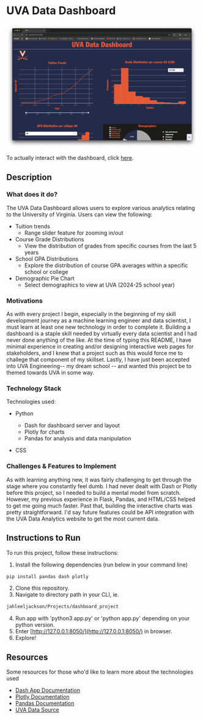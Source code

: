 # UVA Data Dashboard

<img src="dashboard_ss.png"
     alt="UVA Dashboard PNG"
     style="width: 500px;" />

To actually interact with the dashboard, click [here](https://uva-dashboard.onrender.com).

## Description

### What does it do?

The UVA Data Dashboard allows users to explore various analytics relating to the University of Virginia. 
Users can view the following:
- Tuition trends
    - Range slider feature for zooming in/out
- Course Grade Distributions
    - View the distribution of grades from specific courses from the last 5 years 
- School GPA Distributions
    - Explore the distribution of course GPA averages within a specific school or college
- Demographic Pie Chart
    - Select demographics to view at UVA (2024-25 school year)

### Motivations

As with every project I begin, especially in the beginning of my skill development journey as a machine learning engineer and data scientist, I must learn at least one new technology in order to complete it. Building a dashboard is a staple skill needed by virtually every data scientist and I had never done anything of the like. At the time of typing this README, I have minimal experience in creating and/or designing interactive web pages for stakeholders, and I knew that a project such as this would force me to challege that component of my skillset. Lastly, I have just been accepted into UVA Engineering-- my dream school -- and wanted this project be to themed towards UVA in some way. 

### Technology Stack

Technologies used:

- Python
    - Dash for dashboard server and layout
    - Plotly for charts
    - Pandas for analysis and data manipulation

- CSS

### Challenges & Features to Implement

As with learning anything new, it was fairly challenging to get through the stage where you constantly feel dumb. I had never dealt with Dash or Plotly before this project, so I needed to build a mental model from scratch. However, my previous experience in Flask, Pandas, and HTML/CSS helped to get me going much faster. Past that, building the interactive charts was pretty straightforward. I'd say future features could be API integration with the UVA Data Analytics website to get the most current data.  

## Instructions to Run 

To run this project, follow these instructions:

1. Install the following dependencies (run below in your command line)
```bash
pip install pandas dash plotly 
```
2. Clone this repository.
3. Navigate to directory path in your CLI, ie.
```bash
jahleeljackson/Projects/dashboard_project
```
4. Run app with 'python3 app.py' or 'python app.py' depending on your python version.
5. Enter [http://127.0.0.1:8050/](http://127.0.0.1:8050/) in browser.
6. Explore!

## Resources

Some resources for those who'd like to learn more about the technologies used

- [Dash App Documentation](https://dash.plotly.com/)
- [Plotly Documentation](https://plotly.com/python/)
- [Pandas Documentation](https://pandas.pydata.org/docs/)
- [UVA Data Source](https://ira.virginia.edu/university-data-home)
